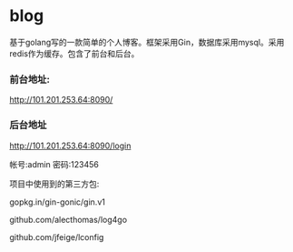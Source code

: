 # blog

基于golang写的一款简单的个人博客。框架采用Gin，数据库采用mysql。采用redis作为缓存。包含了前台和后台。


### 前台地址:

http://101.201.253.64:8090/   

### 后台地址

http://101.201.253.64:8090/login

帐号:admin  密码:123456



项目中使用到的第三方包:

gopkg.in/gin-gonic/gin.v1

github.com/alecthomas/log4go

github.com/jfeige/lconfig


